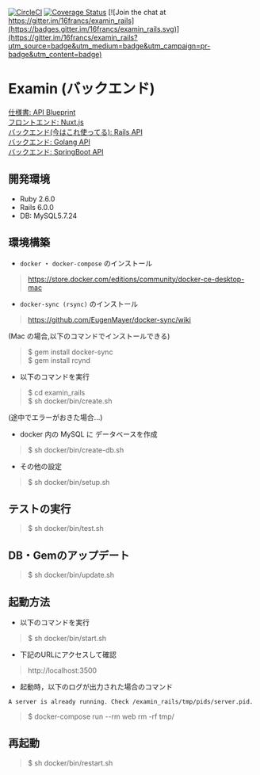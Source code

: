[![CircleCI](https://circleci.com/gh/16francs/examin_rails.svg?style=shield)](https://circleci.com/gh/16francs/examin_rails)
[![Coverage Status](https://coveralls.io/repos/github/16francs/examin_rails/badge.svg?branch=master)](https://coveralls.io/github/16francs/examin_rails?branch=master)
[![Join the chat at https://gitter.im/16francs/examin_rails](https://badges.gitter.im/16francs/examin_rails.svg)](https://gitter.im/16francs/examin_rails?utm_source=badge&utm_medium=badge&utm_campaign=pr-badge&utm_content=badge)

# Examin (バックエンド)

[仕様書: API Blueprint](https://github.com/16francs/examin_blueprint)     
[フロントエンド: Nuxt.js](https://github.com/16francs/examin_vue)     
[バックエンド(今はこれ使ってる): Rails API](https://github.com/16francs/examin_rails)   
[バックエンド: Golang API](https://github.com/16francs/examin_go)   
[バックエンド: SpringBoot API](https://github.com/16francs/examin_boot)

## 開発環境

* Ruby 2.6.0
* Rails 6.0.0
* DB: MySQL5.7.24

## 環境構築

* `docker` ・ `docker-compose` のインストール

> https://store.docker.com/editions/community/docker-ce-desktop-mac

* `docker-sync (rsync)` のインストール

> https://github.com/EugenMayer/docker-sync/wiki

(Mac の場合,以下のコマンドでインストールできる)

> $ gem install docker-sync   
> $ gem install rcynd

* 以下のコマンドを実行

> $ cd examin_rails      
> $ sh docker/bin/create.sh   

(途中でエラーがおきた場合...)

* docker 内の MySQL に データベースを作成

> $ sh docker/bin/create-db.sh    

* その他の設定

> $ sh docker/bin/setup.sh

## テストの実行

> $ sh docker/bin/test.sh

## DB・Gemのアップデート

> $ sh docker/bin/update.sh

## 起動方法

* 以下のコマンドを実行

> $ sh docker/bin/start.sh

* 下記のURLにアクセスして確認

> http://localhost:3500

* 起動時，以下のログが出力された場合のコマンド

`A server is already running. Check /examin_rails/tmp/pids/server.pid.` 

> $ docker-compose run --rm web rm -rf tmp/

## 再起動

> $ sh docker/bin/restart.sh
